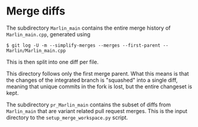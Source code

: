 # Merge diffs
The subdirectory `Marlin_main` contains the entire merge history of `Marlin_main.cpp`, generated using

    $ git log -U -m --simplify-merges --merges --first-parent -- Marlin/Marlin_main.cpp

This is then split into one diff per file.

This directory follows only the first merge parent. What this means is that the changes of the integrated branch is "squashed" into a single diff, meaning that unique commits in the fork is lost, but the entire changeset is kept.

The subdirectory `pr_Marlin_main` contains the subset of diffs from `Marlin_main` that are variant related pull request merges.
This is the input directory to the `setup_merge_workspace.py` script.